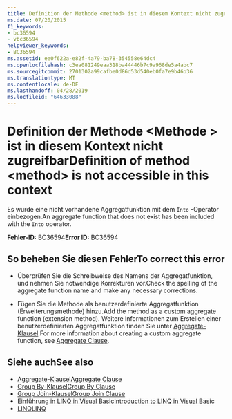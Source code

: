 ```yaml
---
title: Definition der Methode <method> ist in diesem Kontext nicht zugreifbar
ms.date: 07/20/2015
f1_keywords:
- bc36594
- vbc36594
helpviewer_keywords:
- BC36594
ms.assetid: ee0f622a-e82f-4a79-ba78-354558e64dc4
ms.openlocfilehash: c3ea081249eaa318ba44446b7c9a968de5a4abc7
ms.sourcegitcommit: 2701302a99cafbe0d86d53d540eb0fa7e9b46b36
ms.translationtype: MT
ms.contentlocale: de-DE
ms.lasthandoff: 04/28/2019
ms.locfileid: "64633088"
---
```

# <a name="definition-of-method-method-is-not-accessible-in-this-context"></a><span data-ttu-id="792e6-102">Definition der Methode \<Methode > ist in diesem Kontext nicht zugreifbar</span><span class="sxs-lookup"><span data-stu-id="792e6-102">Definition of method \<method> is not accessible in this context</span></span>
<span data-ttu-id="792e6-103">Es wurde eine nicht vorhandene Aggregatfunktion mit dem `Into` -Operator einbezogen.</span><span class="sxs-lookup"><span data-stu-id="792e6-103">An aggregate function that does not exist has been included with the `Into` operator.</span></span>  
  
 <span data-ttu-id="792e6-104">**Fehler-ID:** BC36594</span><span class="sxs-lookup"><span data-stu-id="792e6-104">**Error ID:** BC36594</span></span>  
  
## <a name="to-correct-this-error"></a><span data-ttu-id="792e6-105">So beheben Sie diesen Fehler</span><span class="sxs-lookup"><span data-stu-id="792e6-105">To correct this error</span></span>  
  
- <span data-ttu-id="792e6-106">Überprüfen Sie die Schreibweise des Namens der Aggregatfunktion, und nehmen Sie notwendige Korrekturen vor.</span><span class="sxs-lookup"><span data-stu-id="792e6-106">Check the spelling of the aggregate function name and make any necessary corrections.</span></span>  
  
- <span data-ttu-id="792e6-107">Fügen Sie die Methode als benutzerdefinierte Aggregatfunktion (Erweiterungsmethode) hinzu.</span><span class="sxs-lookup"><span data-stu-id="792e6-107">Add the method as a custom aggregate function (extension method).</span></span> <span data-ttu-id="792e6-108">Weitere Informationen zum Erstellen einer benutzerdefinierten Aggregatfunktion finden Sie unter [Aggregate-Klausel](../../visual-basic/language-reference/queries/aggregate-clause.md).</span><span class="sxs-lookup"><span data-stu-id="792e6-108">For more information about creating a custom aggregate function, see [Aggregate Clause](../../visual-basic/language-reference/queries/aggregate-clause.md).</span></span>  
  
## <a name="see-also"></a><span data-ttu-id="792e6-109">Siehe auch</span><span class="sxs-lookup"><span data-stu-id="792e6-109">See also</span></span>

- [<span data-ttu-id="792e6-110">Aggregate-Klausel</span><span class="sxs-lookup"><span data-stu-id="792e6-110">Aggregate Clause</span></span>](../../visual-basic/language-reference/queries/aggregate-clause.md)
- [<span data-ttu-id="792e6-111">Group By-Klausel</span><span class="sxs-lookup"><span data-stu-id="792e6-111">Group By Clause</span></span>](../../visual-basic/language-reference/queries/group-by-clause.md)
- [<span data-ttu-id="792e6-112">Group Join-Klausel</span><span class="sxs-lookup"><span data-stu-id="792e6-112">Group Join Clause</span></span>](../../visual-basic/language-reference/queries/group-join-clause.md)
- [<span data-ttu-id="792e6-113">Einführung in LINQ in Visual Basic</span><span class="sxs-lookup"><span data-stu-id="792e6-113">Introduction to LINQ in Visual Basic</span></span>](../../visual-basic/programming-guide/language-features/linq/introduction-to-linq.md)
- [<span data-ttu-id="792e6-114">LINQ</span><span class="sxs-lookup"><span data-stu-id="792e6-114">LINQ</span></span>](../../visual-basic/programming-guide/language-features/linq/index.md)

